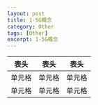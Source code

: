 ```yaml
---
layout: post
title: 1-5G概念
category: Other
tags: [Other]
excerpt: 1-5G概念
---
```


|  表头   | 表头  |表头  |
|  ----  | ----  |----  |
| 单元格  | 单元格 |单元格 |
| 单元格  | 单元格 |单元格 |